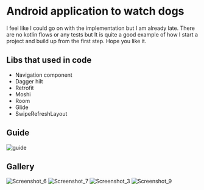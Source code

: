 # Android application to watch dogs
I feel like I could go on with the implementation but I am already late.
There are no kotlin flows or any tests but It is quite a good example of how I start a project and build up from the first step. Hope you like it.

## Libs that used in code
- Navigation component
- Dagger hilt
- Retrofit 
- Moshi
- Room
- Glide
- SwipeRefreshLayout

## Guide

![guide](https://user-images.githubusercontent.com/25804258/205497059-4d0a7f77-f435-452e-a21c-bc4643339664.png)

## Gallery
![Screenshot_6](https://user-images.githubusercontent.com/25804258/205495857-3a44a4b6-8de6-46e0-99a9-46792ae7ae27.png)
![Screenshot_7](https://user-images.githubusercontent.com/25804258/205495864-dd03b187-dc28-40b6-b8a7-171d2852cf68.png)
![Screenshot_3](https://user-images.githubusercontent.com/25804258/205494482-1ec7bb16-1baf-4bf3-a131-1c75d15a6d15.png)
![Screenshot_9](https://user-images.githubusercontent.com/25804258/205495865-b9ad01e0-33b0-4c36-9aa6-ceb9677011f9.png)
